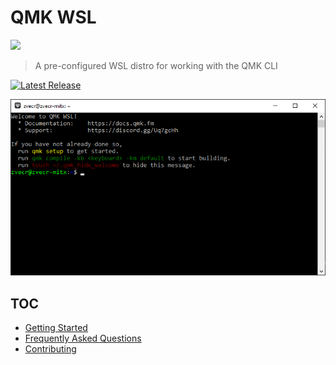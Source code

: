 # QMK WSL

![](icon.png)

> A pre-configured WSL distro for working with the QMK CLI

[![Latest Release](https://img.shields.io/github/v/release/qmk/qmk_distro_wsl?color=3D87CE&label=Latest&sort=semver&style=for-the-badge)](https://github.com/qmk/qmk_distro_wsl/releases/latest)

![](terminal.png)

## TOC

* [Getting Started](guide.md)
* [Frequently Asked Questions](faq.md)
* [Contributing](dev.md)
